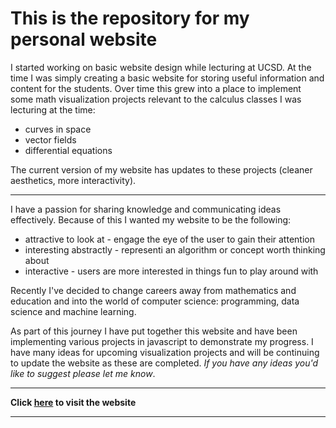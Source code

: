 # This is the repository for my personal website

I started working on basic website design while lecturing at UCSD. At the time I was simply creating a basic website for storing useful information and content for the students. Over time this grew into a place to implement some math visualization projects relevant to the calculus classes I was lecturing at the time:

- curves in space
- vector fields
- differential equations

The current version of my website has updates to these projects (cleaner aesthetics, more interactivity).

<hr>

I have a passion for sharing knowledge and communicating ideas effectively. Because of this I wanted my website to be the following: 

- attractive to look at - engage the eye of the user to gain their attention
- interesting abstractly - representi an algorithm or concept worth thinking about 
- interactive - users are more interested in things fun to play around with

Recently I've decided to change careers away from mathematics and education and into the world of computer science: programming, data science and machine learning. 

As part of this journey I have put together this website and have been implementing various projects in javascript to demonstrate my progress. I have many ideas for upcoming visualization projects and will be continuing to update the website as these are completed. *If you have any ideas you'd like to suggest please let me know*.

<hr>

**Click [here](https://pova.github.io/personal/) to visit the website**

<hr>
